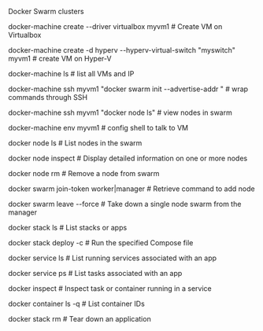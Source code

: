 Docker Swarm clusters

docker-machine create --driver virtualbox myvm1                              # Create VM on Virtualbox

docker-machine create -d hyperv --hyperv-virtual-switch "myswitch" myvm1 	   # create VM on Hyper-V

docker-machine ls														                             	   # list all VMs and IP

docker-machine ssh myvm1 "docker swarm init --advertise-addr <myvm1 ip>"     # wrap commands through SSH
  
docker-machine ssh myvm1 "docker node ls"								                     # view nodes in swarm

docker-machine env myvm1												                             # config shell to talk to VM

docker node ls																                               # List nodes in the swarm

docker node inspect <node>												                           # Display detailed information on one or more nodes
  
docker node rm <node>														                             # Remove a node from swarm
  
docker swarm join-token worker|manager										                   # Retrieve command to add node

docker swarm leave --force     											 	                       # Take down a single node swarm from the manager

docker stack ls                                           					# List stacks or apps

docker stack deploy -c <composefile> <appname>  						        # Run the specified Compose file
  
docker service ls                 											            # List running services associated with an app

docker service ps <service>                  								        # List tasks associated with an app 
  
docker inspect <task or container>                   						    # Inspect task or container running in a service
  
docker container ls -q                                      				# List container IDs

docker stack rm <appname>                            						    # Tear down an application

